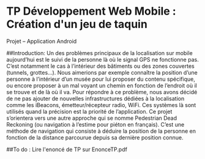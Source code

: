 TP Développement Web Mobile : Création d'un jeu de taquin
===================

Projet – Application Android


##Introduction: 
Un des problèmes principaux de la localisation sur mobile aujourd’hui est le suivi de la personne là où le signal GPS ne fonctionne pas. C’est notamment le cas à l’intérieur des bâtiments ou des zones couvertes (tunnels, grottes...). Nous aimerions par exemple connaître la position d’une personne à l’intérieur d’un musée pour lui proposer du contenu spécifique, ou encore proposer à un mal voyant un chemin en fonction de l’endroit où il se trouve et de là où il va. Pour répondre à ce problème, nous avons décidé de ne pas ajouter de nouvelles infrastructures dédiées à la localisation comme les iBeacons, émetteur/récepteur radio, WiFi. Ces systèmes là sont utilisés quand la précision est la priorité de l’application. Ce projet s’orientera vers une autre approche qui se nomme Pedestrian Dead Reckoning (ou navigation à l’estime pour piéton en français). C’est une méthode de navigation qui consiste à déduire la position de la personne en fonction de la distance parcourue depuis sa dernière position connue.

##To do :
	Lire l'enoncé de TP sur EnonceTP.pdf
